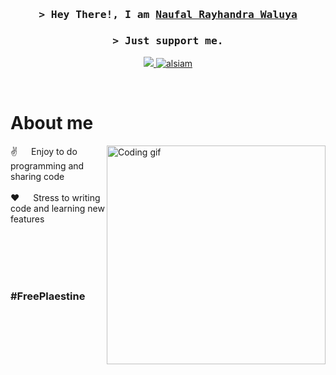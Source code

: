 <h3 align="center">
        <samp>&gt; Hey There!, I am
                <b><a target="_blank" href="https://alsiam.com">Naufal Rayhandra Waluya</a></b>
        </samp>
</h3>

<h3 align="center">
        <samp>&gt; Just support me.</samp>
</h3>

<p align="center">
 <a href="https://twitter.com/naufalrwaluya" target="_blank">
  <img src="https://img.shields.io/badge/Twitter-1DA1F2?style=for-the-badge&logo=twitter&logoColor=white" />
 </a>
 <a href="https://instagram.com/naufalrwaluya" target="_blank">
  <img src="https://img.shields.io/badge/Instagram-fe4164?style=for-the-badge&logo=instagram&logoColor=white" alt="alsiam" />
 </a> 
</p>
<br/>


# About me
 
<p>
 <img align="right" width="350" src="/assets/myGif.gif" alt="Coding gif" />
  
 ✌️ &emsp; Enjoy to do programming and sharing code <br/><br/>
 ❤️ &emsp; Stress to writing code and learning new features<br/><br/>

</p>

<br/>
<br/>
<br/>

### #FreePlaestine
<!--
**NaufalRW/NaufalRW** is a ✨ _special_ ✨ repository because its `README.md` (this file) appears on your GitHub profile.

Here are some ideas to get you started:

- 🔭 I’m currently working on ...
- 🌱 I’m currently learning ...
- 👯 I’m looking to collaborate on ...
- 🤔 I’m looking for help with ...
- 💬 Ask me about ...
- 📫 How to reach me: ...
- 😄 Pronouns: ...
- ⚡ Fun fact: ...
-->
